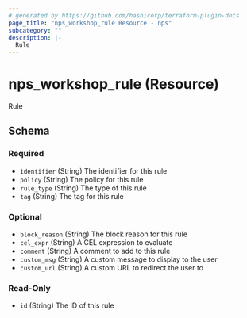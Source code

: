 ```yaml
---
# generated by https://github.com/hashicorp/terraform-plugin-docs
page_title: "nps_workshop_rule Resource - nps"
subcategory: ""
description: |-
  Rule
---
```


# nps_workshop_rule (Resource)

Rule



<!-- schema generated by tfplugindocs -->
## Schema

### Required

- `identifier` (String) The identifier for this rule
- `policy` (String) The policy for this rule
- `rule_type` (String) The type of this rule
- `tag` (String) The tag for this rule

### Optional

- `block_reason` (String) The block reason for this rule
- `cel_expr` (String) A CEL expression to evaluate
- `comment` (String) A comment to add to this rule
- `custom_msg` (String) A custom message to display to the user
- `custom_url` (String) A custom URL to redirect the user to

### Read-Only

- `id` (String) The ID of this rule
